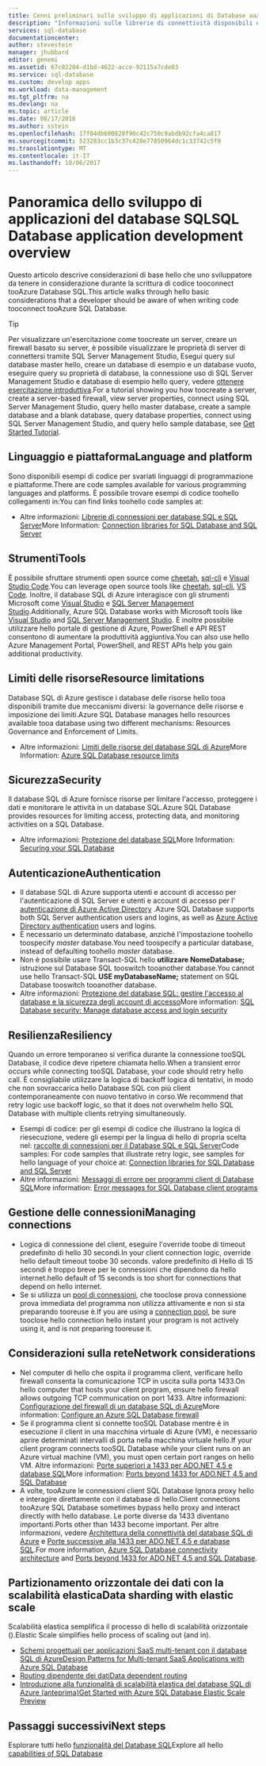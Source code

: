 ```yaml
---
title: Cenni preliminari sullo sviluppo di applicazioni di Database aaaSQL | Documenti Microsoft
description: "Informazioni sulle librerie di connettività disponibili e procedure consigliate per applicazioni che si connettono tooSQL Database."
services: sql-database
documentationcenter: 
author: stevestein
manager: jhubbard
editor: genemi
ms.assetid: 67c02204-d1bd-4622-acce-92115a7cde03
ms.service: sql-database
ms.custom: develop apps
ms.workload: data-management
ms.tgt_pltfrm: na
ms.devlang: na
ms.topic: article
ms.date: 08/17/2016
ms.author: sstein
ms.openlocfilehash: 17f04db600828f90c42c750c9abdb92cfa4ca817
ms.sourcegitcommit: 523283cc1b3c37c428e77850964dc1c33742c5f0
ms.translationtype: MT
ms.contentlocale: it-IT
ms.lasthandoff: 10/06/2017
---
```

# <a name="sql-database-application-development-overview"></a><span data-ttu-id="0a253-103">Panoramica dello sviluppo di applicazioni del database SQL</span><span class="sxs-lookup"><span data-stu-id="0a253-103">SQL Database application development overview</span></span>
<span data-ttu-id="0a253-104">Questo articolo descrive considerazioni di base hello che uno sviluppatore da tenere in considerazione durante la scrittura di codice tooconnect tooAzure Database SQL.</span><span class="sxs-lookup"><span data-stu-id="0a253-104">This article walks through hello basic considerations that a developer should be aware of when writing code tooconnect tooAzure SQL Database.</span></span>

> [!TIP]
> <span data-ttu-id="0a253-105">Per visualizzare un'esercitazione come toocreate un server, creare un firewall basato su server, è possibile visualizzare le proprietà di server di connettersi tramite SQL Server Management Studio, Esegui query sul database master hello, creare un database di esempio e un database vuoto, eseguire query su proprietà di database, la connessione uso di SQL Server Management Studio e database di esempio hello query, vedere [ottenere esercitazione introduttiva](sql-database-get-started-portal.md).</span><span class="sxs-lookup"><span data-stu-id="0a253-105">For a tutorial showing you how toocreate a server, create a server-based firewall, view server properties, connect using SQL Server Management Studio, query hello master database, create a sample database and a blank database, query database properties, connect using SQL Server Management Studio, and query hello sample database, see [Get Started Tutorial](sql-database-get-started-portal.md).</span></span>
>

## <a name="language-and-platform"></a><span data-ttu-id="0a253-106">Linguaggio e piattaforma</span><span class="sxs-lookup"><span data-stu-id="0a253-106">Language and platform</span></span>
<span data-ttu-id="0a253-107">Sono disponibili esempi di codice per svariati linguaggi di programmazione e piattaforme.</span><span class="sxs-lookup"><span data-stu-id="0a253-107">There are code samples available for various programming languages and platforms.</span></span> <span data-ttu-id="0a253-108">È possibile trovare esempi di codice toohello collegamenti in:</span><span class="sxs-lookup"><span data-stu-id="0a253-108">You can find links toohello code samples at:</span></span> 

* <span data-ttu-id="0a253-109">Altre informazioni: [Librerie di connessioni per database SQL e SQL Server](sql-database-libraries.md)</span><span class="sxs-lookup"><span data-stu-id="0a253-109">More Information: [Connection libraries for SQL Database and SQL Server](sql-database-libraries.md)</span></span>

## <a name="tools"></a><span data-ttu-id="0a253-110">Strumenti</span><span class="sxs-lookup"><span data-stu-id="0a253-110">Tools</span></span> 
<span data-ttu-id="0a253-111">È possibile sfruttare strumenti open source come [cheetah](https://github.com/wunderlist/cheetah), [sql-cli](https://www.npmjs.com/package/sql-cli) e [Visual Studio Code](https://code.visualstudio.com/).</span><span class="sxs-lookup"><span data-stu-id="0a253-111">You can leverage open source tools like [cheetah](https://github.com/wunderlist/cheetah), [sql-cli](https://www.npmjs.com/package/sql-cli), [VS Code](https://code.visualstudio.com/).</span></span> <span data-ttu-id="0a253-112">Inoltre, il database SQL di Azure interagisce con gli strumenti Microsoft come [Visual Studio](https://www.visualstudio.com/downloads/) e [SQL Server Management Studio](https://msdn.microsoft.com/library/ms174173.aspx).</span><span class="sxs-lookup"><span data-stu-id="0a253-112">Additionally, Azure SQL Database works with Microsoft tools like [Visual Studio](https://www.visualstudio.com/downloads/) and  [SQL Server Management Studio](https://msdn.microsoft.com/library/ms174173.aspx).</span></span>  <span data-ttu-id="0a253-113">È inoltre possibile utilizzare hello portale di gestione di Azure, PowerShell e API REST consentono di aumentare la produttività aggiuntiva.</span><span class="sxs-lookup"><span data-stu-id="0a253-113">You can also use hello Azure Management Portal, PowerShell, and REST APIs help you gain additional productivity.</span></span>

## <a name="resource-limitations"></a><span data-ttu-id="0a253-114">Limiti delle risorse</span><span class="sxs-lookup"><span data-stu-id="0a253-114">Resource limitations</span></span>
<span data-ttu-id="0a253-115">Database SQL di Azure gestisce i database delle risorse hello tooa disponibili tramite due meccanismi diversi: la governance delle risorse e imposizione dei limiti.</span><span class="sxs-lookup"><span data-stu-id="0a253-115">Azure SQL Database manages hello resources available tooa database using two different mechanisms: Resources Governance and Enforcement of Limits.</span></span>

* <span data-ttu-id="0a253-116">Altre informazioni: [Limiti delle risorse del database SQL di Azure](sql-database-resource-limits.md)</span><span class="sxs-lookup"><span data-stu-id="0a253-116">More Information: [Azure SQL Database resource limits](sql-database-resource-limits.md)</span></span>

## <a name="security"></a><span data-ttu-id="0a253-117">Sicurezza</span><span class="sxs-lookup"><span data-stu-id="0a253-117">Security</span></span>
<span data-ttu-id="0a253-118">Il database SQL di Azure fornisce risorse per limitare l'accesso, proteggere i dati e monitorare le attività in un database SQL.</span><span class="sxs-lookup"><span data-stu-id="0a253-118">Azure SQL Database provides resources for limiting access, protecting data, and monitoring activities on a SQL Database.</span></span>

* <span data-ttu-id="0a253-119">Altre informazioni: [Protezione del database SQL](sql-database-security-overview.md)</span><span class="sxs-lookup"><span data-stu-id="0a253-119">More Information: [Securing your SQL Database](sql-database-security-overview.md)</span></span>

## <a name="authentication"></a><span data-ttu-id="0a253-120">Autenticazione</span><span class="sxs-lookup"><span data-stu-id="0a253-120">Authentication</span></span>
* <span data-ttu-id="0a253-121">Il database SQL di Azure supporta utenti e account di accesso per l'autenticazione di SQL Server e utenti e account di accesso per l' [autenticazione di Azure Active Directory](sql-database-aad-authentication.md) .</span><span class="sxs-lookup"><span data-stu-id="0a253-121">Azure SQL Database supports both SQL Server authentication users and logins, as well as [Azure Active Directory authentication](sql-database-aad-authentication.md) users and logins.</span></span>
* <span data-ttu-id="0a253-122">È necessario un determinato database, anziché l'impostazione toohello toospecify *master* database.</span><span class="sxs-lookup"><span data-stu-id="0a253-122">You need toospecify a particular database, instead of defaulting toohello *master* database.</span></span>
* <span data-ttu-id="0a253-123">Non è possibile usare Transact-SQL hello **utilizzare NomeDatabase;** istruzione sul Database SQL tooswitch tooanother database.</span><span class="sxs-lookup"><span data-stu-id="0a253-123">You cannot use hello Transact-SQL **USE myDatabaseName;** statement on SQL Database tooswitch tooanother database.</span></span>
* <span data-ttu-id="0a253-124">Altre informazioni: [Protezione del database SQL: gestire l'accesso al database e la sicurezza degli account di accesso](sql-database-manage-logins.md)</span><span class="sxs-lookup"><span data-stu-id="0a253-124">More information: [SQL Database security: Manage database access and login security](sql-database-manage-logins.md)</span></span>

## <a name="resiliency"></a><span data-ttu-id="0a253-125">Resilienza</span><span class="sxs-lookup"><span data-stu-id="0a253-125">Resiliency</span></span>
<span data-ttu-id="0a253-126">Quando un errore temporaneo si verifica durante la connessione tooSQL Database, il codice deve ripetere chiamata hello.</span><span class="sxs-lookup"><span data-stu-id="0a253-126">When a transient error occurs while connecting tooSQL Database, your code should retry hello call.</span></span>  <span data-ttu-id="0a253-127">È consigliabile utilizzare la logica di backoff logica di tentativi, in modo che non sovraccarica hello Database SQL con più client contemporaneamente con nuovo tentativo in corso.</span><span class="sxs-lookup"><span data-stu-id="0a253-127">We recommend that retry logic use backoff logic, so that it does not overwhelm hello SQL Database with multiple clients retrying simultaneously.</span></span>

* <span data-ttu-id="0a253-128">Esempi di codice: per gli esempi di codice che illustrano la logica di riesecuzione, vedere gli esempi per la lingua di hello di propria scelta nel: [raccolte di connessioni per il Database SQL e SQL Server](sql-database-libraries.md)</span><span class="sxs-lookup"><span data-stu-id="0a253-128">Code samples:  For code samples that illustrate retry logic, see samples for hello language of your choice at: [Connection libraries for SQL Database and SQL Server](sql-database-libraries.md)</span></span>
* <span data-ttu-id="0a253-129">Altre informazioni: [Messaggi di errore per programmi client di Database SQL](sql-database-develop-error-messages.md)</span><span class="sxs-lookup"><span data-stu-id="0a253-129">More information: [Error messages for SQL Database client programs](sql-database-develop-error-messages.md)</span></span>

## <a name="managing-connections"></a><span data-ttu-id="0a253-130">Gestione delle connessioni</span><span class="sxs-lookup"><span data-stu-id="0a253-130">Managing connections</span></span>
* <span data-ttu-id="0a253-131">Logica di connessione del client, eseguire l'override toobe di timeout predefinito di hello 30 secondi.</span><span class="sxs-lookup"><span data-stu-id="0a253-131">In your client connection logic, override hello default timeout toobe 30 seconds.</span></span>  <span data-ttu-id="0a253-132">valore predefinito di Hello di 15 secondi è troppo breve per le connessioni che dipendono da hello internet.</span><span class="sxs-lookup"><span data-stu-id="0a253-132">hello default of 15 seconds is too short for connections that depend on hello internet.</span></span>
* <span data-ttu-id="0a253-133">Se si utilizza un [pool di connessioni](http://msdn.microsoft.com/library/8xx3tyca.aspx), che tooclose prova connessione prova immediata del programma non utilizza attivamente e non si sta preparando tooreuse è.</span><span class="sxs-lookup"><span data-stu-id="0a253-133">If you are using a [connection pool](http://msdn.microsoft.com/library/8xx3tyca.aspx), be sure tooclose hello connection hello instant your program is not actively using it, and is not preparing tooreuse it.</span></span>

## <a name="network-considerations"></a><span data-ttu-id="0a253-134">Considerazioni sulla rete</span><span class="sxs-lookup"><span data-stu-id="0a253-134">Network considerations</span></span>
* <span data-ttu-id="0a253-135">Nel computer di hello che ospita il programma client, verificare hello firewall consenta la comunicazione TCP in uscita sulla porta 1433.</span><span class="sxs-lookup"><span data-stu-id="0a253-135">On hello computer that hosts your client program, ensure hello firewall allows outgoing TCP communication on port 1433.</span></span>  <span data-ttu-id="0a253-136">Altre informazioni: [Configurazione del firewall di un database SQL di Azure](sql-database-configure-firewall-settings.md)</span><span class="sxs-lookup"><span data-stu-id="0a253-136">More information: [Configure an Azure SQL Database firewall](sql-database-configure-firewall-settings.md)</span></span>
* <span data-ttu-id="0a253-137">Se il programma client si connette tooSQL Database mentre è in esecuzione il client in una macchina virtuale di Azure (VM), è necessario aprire determinati intervalli di porta nella macchina virtuale hello.</span><span class="sxs-lookup"><span data-stu-id="0a253-137">If your client program connects tooSQL Database while your client runs on an Azure virtual machine (VM), you must open certain port ranges on hello VM.</span></span> <span data-ttu-id="0a253-138">Altre informazioni: [Porte superiori a 1433 per ADO.NET 4.5 e database SQL](sql-database-develop-direct-route-ports-adonet-v12.md)</span><span class="sxs-lookup"><span data-stu-id="0a253-138">More information: [Ports beyond 1433 for ADO.NET 4.5 and SQL Database](sql-database-develop-direct-route-ports-adonet-v12.md)</span></span>
* <span data-ttu-id="0a253-139">A volte, tooAzure le connessioni client SQL Database Ignora proxy hello e interagire direttamente con il database di hello.</span><span class="sxs-lookup"><span data-stu-id="0a253-139">Client connections tooAzure SQL Database sometimes bypass hello proxy and interact directly with hello database.</span></span> <span data-ttu-id="0a253-140">Le porte diverse da 1433 diventano importanti.</span><span class="sxs-lookup"><span data-stu-id="0a253-140">Ports other than 1433 become important.</span></span> <span data-ttu-id="0a253-141">Per altre informazioni, vedere [Architettura della connettività del database SQL di Azure](sql-database-connectivity-architecture.md) e [Porte successive alla 1433 per ADO.NET 4.5 e database SQL](sql-database-develop-direct-route-ports-adonet-v12.md).</span><span class="sxs-lookup"><span data-stu-id="0a253-141">For more information, [Azure SQL Database connectivity architecture](sql-database-connectivity-architecture.md) and [Ports beyond 1433 for ADO.NET 4.5 and SQL Database](sql-database-develop-direct-route-ports-adonet-v12.md).</span></span>

## <a name="data-sharding-with-elastic-scale"></a><span data-ttu-id="0a253-142">Partizionamento orizzontale dei dati con la scalabilità elastica</span><span class="sxs-lookup"><span data-stu-id="0a253-142">Data sharding with elastic scale</span></span>
<span data-ttu-id="0a253-143">Scalabilità elastica semplifica il processo di hello di scalabilità orizzontale ().</span><span class="sxs-lookup"><span data-stu-id="0a253-143">Elastic Scale simplifies hello process of scaling out (and in).</span></span> 

* [<span data-ttu-id="0a253-144">Schemi progettuali per applicazioni SaaS multi-tenant con il database SQL di Azure</span><span class="sxs-lookup"><span data-stu-id="0a253-144">Design Patterns for Multi-tenant SaaS Applications with Azure SQL Database</span></span>](sql-database-design-patterns-multi-tenancy-saas-applications.md)
* [<span data-ttu-id="0a253-145">Routing dipendente dei dati</span><span class="sxs-lookup"><span data-stu-id="0a253-145">Data dependent routing</span></span>](sql-database-elastic-scale-data-dependent-routing.md)
* [<span data-ttu-id="0a253-146">Introduzione alla funzionalità di scalabilità elastica del database SQL di Azure (anteprima)</span><span class="sxs-lookup"><span data-stu-id="0a253-146">Get Started with Azure SQL Database Elastic Scale Preview</span></span>](sql-database-elastic-scale-get-started.md)

## <a name="next-steps"></a><span data-ttu-id="0a253-147">Passaggi successivi</span><span class="sxs-lookup"><span data-stu-id="0a253-147">Next steps</span></span>
<span data-ttu-id="0a253-148">Esplorare tutti hello [funzionalità del Database SQL](sql-database-technical-overview.md)</span><span class="sxs-lookup"><span data-stu-id="0a253-148">Explore all hello [capabilities of SQL Database](sql-database-technical-overview.md)</span></span>
